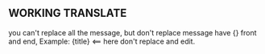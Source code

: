 ## WORKING TRANSLATE

you can't replace all the message, but don't replace message have {} front and end, Example: {title} <== here don't replace and edit.